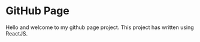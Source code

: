 # GitHub Page

Hello and welcome to my github page project.
This project has written using ReactJS.
